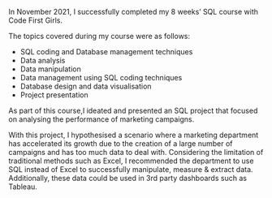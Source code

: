 In November 2021, I successfully completed my 8 weeks’ SQL course with Code First Girls.

The topics covered during my course were as follows:
- SQL coding and Database management techniques
- Data analysis
- Data manipulation
- Data management using SQL coding techniques
- Database design and data visualisation
- Project presentation

As part of this course,I ideated and presented an SQL project that focused on analysing the performance of marketing campaigns.

With this project, I hypothesised a scenario where a marketing department has accelerated its growth due to the creation of a large number of campaigns and has too much data to deal with. Considering the limitation of traditional methods such as Excel, I recommended the department to use SQL instead of Excel to successfully manipulate, measure & extract data. Additionally, these data could be used in 3rd party dashboards such as Tableau.

